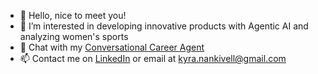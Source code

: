 - 👋 Hello, nice to meet you!
- 👀 I’m interested in developing innovative products with Agentic AI and analyzing women's sports
- 🤖 Chat with my [Conversational Career Agent](https://huggingface.co/spaces/kyra-nank/career_conversation)
- 📫 Contact me on [LinkedIn](https://www.linkedin.com/in/kyranank/) or email at kyra.nankivell@gmail.com

<!---
kyra-nank/kyra-nank is a ✨ special ✨ repository because its `README.md` (this file) appears on your GitHub profile.
You can click the Preview link to take a look at your changes.
--->
